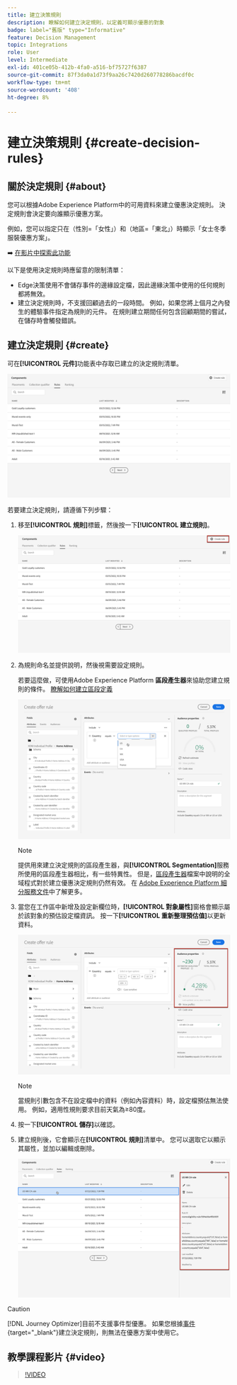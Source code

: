 ```yaml
---
title: 建立決策規則
description: 瞭解如何建立決定規則，以定義可顯示優惠的對象
badge: label="舊版" type="Informative"
feature: Decision Management
topic: Integrations
role: User
level: Intermediate
exl-id: 401ce05b-412b-4fa0-a516-bf75727f6387
source-git-commit: 87f3da0a1d73f9aa26c7420d260778286bacdf0c
workflow-type: tm+mt
source-wordcount: '408'
ht-degree: 8%

---
```


# 建立決策規則 {#create-decision-rules}

## 關於決定規則 {#about}

您可以根據Adobe Experience Platform中的可用資料來建立優惠決定規則。 決定規則會決定要向誰顯示優惠方案。

例如，您可以指定只在（性別=「女性」）和（地區=「東北」）時顯示「女士冬季服裝優惠方案」。

➡️ [在影片中探索此功能](#video)

以下是使用決定規則時應留意的限制清單：

* Edge決策使用不會儲存事件的邊緣設定檔，因此邊緣決策中使用的任何規則都將無效。
* 建立決定規則時，不支援回顧過去的一段時間。 例如，如果您將上個月之內發生的體驗事件指定為規則的元件。 在規則建立期間任何包含回顧期間的嘗試，在儲存時會觸發錯誤。
  <!--* Decision requests that use the hub profile will look at the last 100 experience events on the profile to evaluate rules that reference historical experience events.-->

## 建立決定規則 {#create}

可在&#x200B;**[!UICONTROL 元件]**&#x200B;功能表中存取已建立的決定規則清單。

![](../assets/decision_rules_list.png)

若要建立決定規則，請遵循下列步驟：

1. 移至&#x200B;**[!UICONTROL 規則]**&#x200B;標籤，然後按一下&#x200B;**[!UICONTROL 建立規則]**。

   ![](../assets/offers_decision_rule_creation.png)

1. 為規則命名並提供說明，然後視需要設定規則。

   若要這麼做，可使用Adobe Experience Platform **區段產生器**&#x200B;來協助您建立規則的條件。 [瞭解如何建立區段定義](../../audience/creating-a-segment-definition.md)

   <!--In this example, the rule will target customers that have the "Gold" loyalty level.-->

   ![](../assets/offers_decision_rule_creation_segment.png)

   >[!NOTE]
   >
   >提供用來建立決定規則的區段產生器，與&#x200B;**[!UICONTROL Segmentation]**&#x200B;服務所使用的區段產生器相比，有一些特異性。 但是，[區段產生器](../../audience/creating-a-segment-definition.md)檔案中說明的全域程式對於建立優惠決定規則仍然有效。 在 [Adobe Experience Platform 細分服務文件](https://experienceleague.adobe.com/docs/experience-platform/segmentation/ui/segment-builder.html?lang=zh-Hant)中了解更多。

1. 當您在工作區中新增及設定新欄位時，**[!UICONTROL 對象屬性]**&#x200B;窗格會顯示屬於該對象的預估設定檔資訊。 按一下&#x200B;**[!UICONTROL 重新整理預估值]**&#x200B;以更新資料。

   ![](../assets/offers_decision_rule_creation_estimate.png)

   >[!NOTE]
   >
   >當規則引數包含不在設定檔中的資料（例如內容資料）時，設定檔預估無法使用。 例如，適用性規則要求目前天氣為≥80度。

1. 按一下&#x200B;**[!UICONTROL 儲存]**&#x200B;以確認。

1. 建立規則後，它會顯示在&#x200B;**[!UICONTROL 規則]**&#x200B;清單中。 您可以選取它以顯示其屬性，並加以編輯或刪除。

   ![](../assets/rule_created.png)

>[!CAUTION]
>
>[!DNL Journey Optimizer]目前不支援事件型優惠。 如果您根據[事件](https://experienceleague.adobe.com/docs/experience-platform/segmentation/ui/segment-builder.html?lang=zh-Hant#events){target="_blank"}建立決定規則，則無法在優惠方案中使用它。

## 教學課程影片 {#video}

>[!VIDEO](https://video.tv.adobe.com/v/329373?quality=12)
